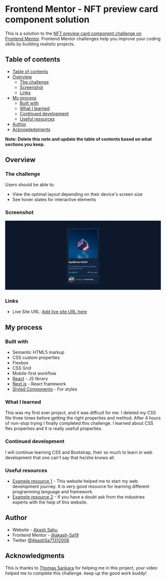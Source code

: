 # Frontend Mentor - NFT preview card component solution

This is a solution to the [NFT preview card component challenge on Frontend Mentor](https://www.frontendmentor.io/challenges/nft-preview-card-component-SbdUL_w0U). Frontend Mentor challenges help you improve your coding skills by building realistic projects. 

## Table of contents
  - [Table of contents](#table-of-contents)
  - [Overview](#overview)
    - [The challenge](#the-challenge)
    - [Screenshot](#screenshot)
    - [Links](#links)
  - [My process](#my-process)
    - [Built with](#built-with)
    - [What I learned](#what-i-learned)
    - [Continued development](#continued-development)
    - [Useful resources](#useful-resources)
  - [Author](#author)
  - [Acknowledgments](#acknowledgments)

**Note: Delete this note and update the table of contents based on what sections you keep.**

## Overview

### The challenge

Users should be able to:

- View the optimal layout depending on their device's screen size
- See hover states for interactive elements

### Screenshot

![](/design/Window-preview.png)

### Links

- Live Site URL: [Add live site URL here](https://akash-sa19.github.io/nft_preview_card/)

## My process

### Built with

- Semantic HTML5 markup
- CSS custom properties
- Flexbox
- CSS Grid
- Mobile-first workflow
- [React](https://reactjs.org/) - JS library
- [Next.js](https://nextjs.org/) - React framework
- [Styled Components](https://styled-components.com/) - For styles

### What I learned

This was my first ever project, and it was diffcult for me. I deleted my CSS file three times before getting the right properties and method. After 4 hours of non-stop trying I finally completed this challenge. I learned about CSS flex properties and it is really usefull properties.

### Continued development

I will continue learning CSS and Bootstrap, their so much to learn in web development that one can't say that he/she knows all.

### Useful resources

- [Example resource 1](https://www.w3schools.com/) - This website helped me to start my web development journey. It is very good resource for learning different programming language and framework.
- [Example resource 2](https://stackoverflow.com/) - If you have a doubt ask from the industries experts with the heip of this website.

## Author

- Website - [Akash Sahu](https://www.your-site.com)
- Frontend Mentor - [@akash-Sa19](https://www.frontendmentor.io/profile/akash-Sa19)
- Twitter [@AkashSa71312006](https://twitter.com/AkashSa71312006)

## Acknowledgments
This is thanks to [Thomas Sankara](https://github.com/SankThomas) for helping me in this project, your video helped me to complete this challenge. keep up the good work buddy!
